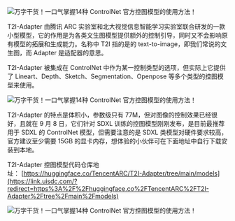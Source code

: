 
![万字干货！一口气掌握14种 ControlNet 官方控图模型的使用方法！](https://image.uisdc.com/wp-content/uploads/2023/09/uisdc-sx-20230925-78.jpg)

T2I-Adapter 由腾讯 ARC 实验室和北大视觉信息智能学习实验室联合研发的一款小型模型，它的作用是为各类文生图模型提供额外的控制引导，同时又不会影响原有模型的拓展和生成能力。名称中 T2I 指的是的 text-to-image，即我们常说的文生图，而 Adapter 是适配器的意思。

T2I-Adapter 被集成在 ControlNet 中作为某一控制类型的选项，但实际上它提供了 Lineart、Depth、Sketch、Segmentation、Openpose 等多个类型的控图模型来使用。

![万字干货！一口气掌握14种 ControlNet 官方控图模型的使用方法！](https://image.uisdc.com/wp-content/uploads/2023/09/uisdc-sx-20230925-79.jpg)

T2I-Adapter 的特点是体积小，参数级只有 77M，但对图像的控制效果已经很好，且就在 9 月 8 日，它们针对 SDXL 训练的控图模型刚刚发布，是目前最推荐用于 SDXL 的 ControlNet 模型，但需要注意的是 SDXL 类模型对硬件要求较高，官方建议至少需要 15GB 的显卡内存，想体验的小伙伴可在下面地址中自行下载安装到本地。

T2I-Adapter 控图模型代码仓库地址： [https://huggingface.co/TencentARC/T2I-Adapter/tree/main/models](https://link.uisdc.com/?redirect=https%3A%2F%2Fhuggingface.co%2FTencentARC%2FT2I-Adapter%2Ftree%2Fmain%2Fmodels)

![万字干货！一口气掌握14种 ControlNet 官方控图模型的使用方法！](https://image.uisdc.com/wp-content/uploads/2023/09/uisdc-sx-20230925-80.jpg)